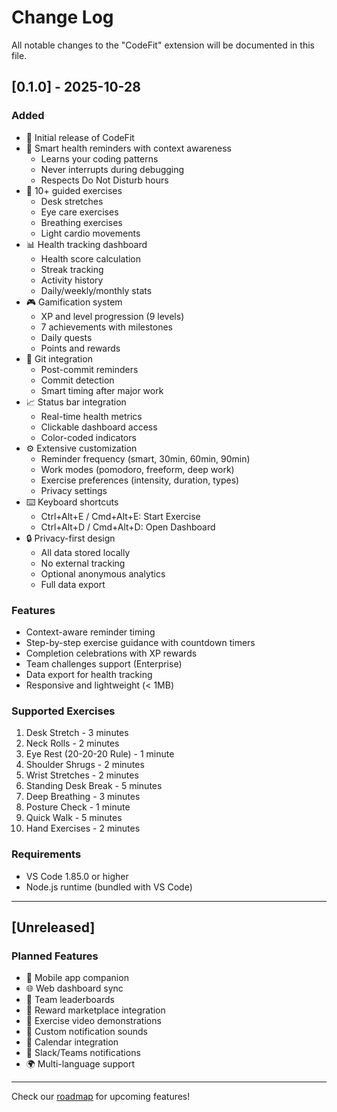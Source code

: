 # Change Log

All notable changes to the "CodeFit" extension will be documented in this file.

## [0.1.0] - 2025-10-28

### Added
- 🎉 Initial release of CodeFit
- 🧠 Smart health reminders with context awareness
  - Learns your coding patterns
  - Never interrupts during debugging
  - Respects Do Not Disturb hours
- 💪 10+ guided exercises
  - Desk stretches
  - Eye care exercises
  - Breathing exercises
  - Light cardio movements
- 📊 Health tracking dashboard
  - Health score calculation
  - Streak tracking
  - Activity history
  - Daily/weekly/monthly stats
- 🎮 Gamification system
  - XP and level progression (9 levels)
  - 7 achievements with milestones
  - Daily quests
  - Points and rewards
- 🔧 Git integration
  - Post-commit reminders
  - Commit detection
  - Smart timing after major work
- 📈 Status bar integration
  - Real-time health metrics
  - Clickable dashboard access
  - Color-coded indicators
- ⚙️ Extensive customization
  - Reminder frequency (smart, 30min, 60min, 90min)
  - Work modes (pomodoro, freeform, deep work)
  - Exercise preferences (intensity, duration, types)
  - Privacy settings
- ⌨️ Keyboard shortcuts
  - Ctrl+Alt+E / Cmd+Alt+E: Start Exercise
  - Ctrl+Alt+D / Cmd+Alt+D: Open Dashboard
- 🔒 Privacy-first design
  - All data stored locally
  - No external tracking
  - Optional anonymous analytics
  - Full data export

### Features
- Context-aware reminder timing
- Step-by-step exercise guidance with countdown timers
- Completion celebrations with XP rewards
- Team challenges support (Enterprise)
- Data export for health tracking
- Responsive and lightweight (< 1MB)

### Supported Exercises
1. Desk Stretch - 3 minutes
2. Neck Rolls - 2 minutes
3. Eye Rest (20-20-20 Rule) - 1 minute
4. Shoulder Shrugs - 2 minutes
5. Wrist Stretches - 2 minutes
6. Standing Desk Break - 5 minutes
7. Deep Breathing - 3 minutes
8. Posture Check - 1 minute
9. Quick Walk - 5 minutes
10. Hand Exercises - 2 minutes

### Requirements
- VS Code 1.85.0 or higher
- Node.js runtime (bundled with VS Code)

---

## [Unreleased]

### Planned Features
- 📱 Mobile app companion
- 🌐 Web dashboard sync
- 👥 Team leaderboards
- 🎁 Reward marketplace integration
- 📸 Exercise video demonstrations
- 🔔 Custom notification sounds
- 📅 Calendar integration
- 💬 Slack/Teams notifications
- 🌍 Multi-language support

---

Check our [roadmap](https://github.com/aplomb2/CodeFit/projects) for upcoming features!
